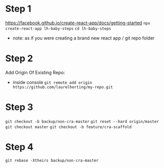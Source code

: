# Step 1
https://facebook.github.io/create-react-app/docs/getting-started
`npx create-react-app lh-baby-steps`
`cd lh-baby-steps`
  * note: as if you were creating a brand new react app / git repo folder

# Step 2
Add Origin Of Existing Repo:

  * inside console
`git remote add origin https://github.com/laurelherting/my-repo.git`

# Step 3
`git checkout -b backup/non-cra-master`
`git reset --hard origin/master`
`git checkout master`
`git checkout -b feature/cra-scaffold`

# Step 4
`git rebase -Xtheirs backup/non-cra-master`
